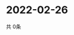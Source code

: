 # 2022-02-26
  共 0条

  <!-- BEGIN -->
  <!-- 最后更新时间Sat Feb 26 2022 23:04:42 GMT+0000 (Coordinated Universal Time) -->
  
  <!-- END -->
  
  